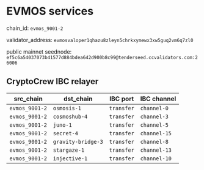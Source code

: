 # EVMOS services

chain_id: `evmos_9001-2`

validator_address: `evmosvaloper1qhazu8zleyn5chrkxymewx3xw5guq2vm6q7zl0`

public mainnet seednode: `ef5c6a54037073b41577d884bdea642d900b8c99@tenderseed.ccvalidators.com:26006`

## CryptoCrew IBC relayer

| src_chain | dst_chain | IBC port | IBC channel |    
| --------------- | --------------- | ------------ | -------------- |
| `evmos_9001-2`  | `osmosis-1` | `transfer` | `channel-0` | 
| `evmos_9001-2`  | `cosmoshub-4` | `transfer` | `channel-3` | 
| `evmos_9001-2`  | `juno-1` | `transfer` | `channel-5` | 
| `evmos_9001-2`  | `secret-4` | `transfer` | `channel-15` | 
| `evmos_9001-2`  | `gravity-bridge-3` | `transfer` | `channel-8` | 
| `evmos_9001-2`  | `stargaze-1` | `transfer` | `channel-13` | 
| `evmos_9001-2`  | `injective-1` | `transfer` | `channel-10` | 